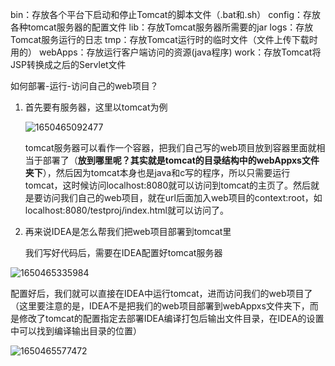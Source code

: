 bin：存放各个平台下启动和停止Tomcat的脚本文件（.bat和.sh）
config：存放各种tomcat服务器的配置文件
lib：存放Tomcat服务器所需要的jar
logs：存放Tomcat服务运行的日志
tmp：存放Tomcat运行时的临时文件（文件上传下载时用的）
webApps：存放运行客户端访问的资源(java程序)
work：存放Tomcat将JSP转换成之后的Servlet文件







如何部署-运行-访问自己的web项目？

1. 首先要有服务器，这里以tomcat为例

    ![1650465092477](C:\Users\Administrator\AppData\Roaming\Typora\typora-user-images\1650465092477.png)

    tomcat服务器可以看作一个容器，把我们自己写的web项目放到容器里面就相当于部署了（**放到哪里呢？其实就是tomcat的目录结构中的webAppxs文件夹下**），然后因为tomcat本身也是java和c写的程序，所以只需要运行tomcat，这时候访问localhost:8080就可以访问到tomcat的主页了。然后就是要访问我们自己的web项目，就在url后面加入web项目的context:root，如localhost:8080/testproj/index.html就可以访问了。

2. 再来说IDEA是怎么帮我们把web项目部署到tomcat里

    我们写好代码后，需要在IDEA配置好tomcat服务器

![1650465335984](C:\Users\Administrator\AppData\Roaming\Typora\typora-user-images\1650465335984.png)

​	配置好后，我们就可以直接在IDEA中运行tomcat，进而访问我们的web项目了（这里要注意的是，IDEA不是把我们的web项目部署到webAppxs文件夹下，而是修改了tomcat的配置指定去部署IDEA编译打包后输出文件目录，在IDEA的设置中可以找到编译输出目录的位置）

![1650465577472](C:\Users\Administrator\AppData\Roaming\Typora\typora-user-images\1650465577472.png)